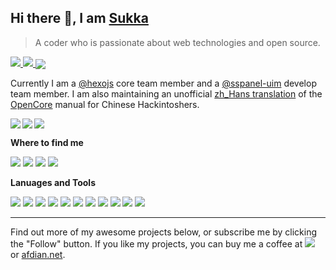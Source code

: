 ## Hi there 👋, I am [Sukka](https://skk.moe)

> A coder who is passionate about web technologies and open source.

<a href="#">
<img src="https://github-readme-stats.mrdulin.vercel.app/api?username=sukkaw&show_icons=true&hide_border=true&icon_color=586069&title_color=a0a9af">
<img src="https://github-readme-stats.vercel.app/api/top-langs/?username=sukkaw&layout=compact&hide_border=true&title_color=a0a9af">
</a>

<img align="center" src="https://via.placeholder.com/600x1.png/fff/fff">

Currently I am a [@hexojs](https://github.com/hexojs) core team member and a [@sspanel-uim](https://github.com/sspanel-uim) develop team member. I am also maintaining an unofficial [zh_Hans translation](https://oc.skk.moe) of the [OpenCore](https://github.com/acidanthera/OpenCorePkg) manual for Chinese Hackintoshers.

<a href="https://github.com/hexojs/hexo">
  <img align="left" src="https://readme-stats-cfgj2cxdy.vercel.app/api/pin/?username=hexojs&repo=hexo&show_owner=true" />
</a>
<a href="https://github.com/SukkaW/OpenCore-Document-zh_Hans">
  <img align="left" src="https://readme-stats-cfgj2cxdy.vercel.app/api/pin/?username=sukkaw&repo=OpenCore-Document-zh_Hans&show_owner=false" />
</a>

<img align="center" src="https://via.placeholder.com/600x1.png/fff/fff">

**Where to find me**

[![](https://img.shields.io/badge/-@isukkaw-1ca0f1?style=flat-square&labelColor=1ca0f1&logo=twitter&logoColor=white)](https://twitter.com/isukkaw) [![](https://img.shields.io/badge/-https://blog.skk.moe-0e83cd?style=flat-square&logo=Hexo&logoColor=fff)](https://blog.skk.moe) [![](https://img.shields.io/badge/-t.me/sukkachannel-3db6f1?style=flat-square&logo=Telegram&logoColor=2ca5e0)](https://t.me/s/sukkachannel) [![](https://img.shields.io/badge/-github@skk.moe-911318?style=flat-square&logo=Mail.RU&logoColor=white&labelColor=c14438)](mailto:github_at_skk.moe)

**Lanuages and Tools**

![](https://img.shields.io/badge/-JavaScript-e5cd0c?style=flat-square&logo=JavaScript&labelColor=f5dd1c&logoColor=000) ![](https://img.shields.io/badge/-CSS3-1572b6?style=flat-square&logo=CSS3&labelColor=1572b6) ![](https://img.shields.io/badge/-Stylus-333?style=flat-square&logo=Stylus&logoColor=fff) ![](https://img.shields.io/badge/-HTML5-e34f26?style=flat-square&logo=HTML5&logoColor=fff) ![](https://img.shields.io/badge/-Node.js-339933?style=flat-square&logo=Node.js&logoColor=fff) ![](https://img.shields.io/badge/-VSCode-007ACC?style=flat-square&logo=Visual%20Studio%20Code&logoColor=fff) ![](https://img.shields.io/badge/-Netlify-00C7B7?style=flat-square&logo=Netlify&logoColor=fff) ![](https://img.shields.io/badge/-Vercel-111111?style=flat-square&logo=Vercel&logoColor=fff) ![](https://img.shields.io/badge/-Travis%20CI-3EAAAF?style=flat-square&logo=Travis%20CI&logoColor=fff) ![](https://img.shields.io/badge/-Firebase-FFCA28?style=flat-square&logo=Firebase&logoColor=fff) ![](https://img.shields.io/badge/-Cloudflare-F38020?style=flat-square&logo=Cloudflare&logoColor=FFF)

----

Find out more of my awesome projects below, or subscribe me by clicking the "Follow" button. If you like my projects, you can buy me a coffee at [![](https://img.shields.io/badge/-patreon-f96854?style=flat-square&logo=patreon&logoColor=white)](https://www.patreon.com/sukkaw) or [afdian.net](https://afdian.net/@sukka).
